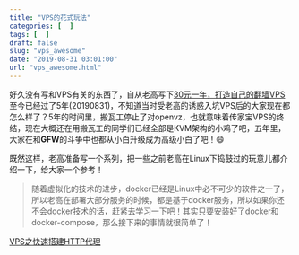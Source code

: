 ```yaml
---
title: "VPS的花式玩法"
categories: [  ]
tags: [  ]
draft: false
slug: "vps_awesome"
date: "2019-08-31 03:01:00"
url: "vps_awesome.html"
---
```


好久没有写和VPS有关的东西了，自从老高写下[30元一年，打造自己的翻墙VPS][1]至今已经过了5年(20190831)，不知道当时受老高的诱惑入坑VPS后的大家现在都怎么样了？5年的时间里，搬瓦工停止了对openvz，也就意味着传家宝VPS的终结，现在大概还在用搬瓦工的同学们已经全部是KVM架构的小鸡了吧，五年里，大家在和**GFW**的斗争中也都从小白升级成为高级小白了吧！😄

既然这样，老高准备写一个系列，把一些之前老高在Linux下捣鼓过的玩意儿都介绍一下，给大家一个参考！

> 随着虚拟化的技术的进步，docker已经是Linux中必不可少的软件之一了，所以老高在部署大部分服务的时候，都是基于docker服务，所以如果你还不会docker技术的话，赶紧去学习一下吧！其实只要安装好了docker和docker-compose，那么接下来的事情就很简单了！



[VPS之快速搭建HTTP代理][2]


  [1]: https://blog.phpgao.com/vps.html
  [2]: https://blog.phpgao.com/vps_tinyproxy.html